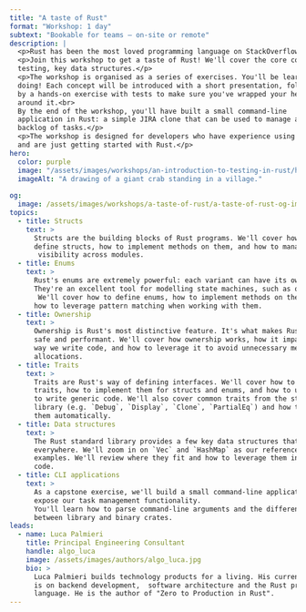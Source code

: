 ```yaml
---
title: "A taste of Rust"
format: "Workshop: 1 day"
subtext: "Bookable for teams – on-site or remote"
description: |
  <p>Rust has been the most loved programming language on StackOverflow for 7 years in a row. What's it all about?</p>
  <p>Join this workshop to get a taste of Rust! We'll cover the core concepts of the language: structs, enums, traits, 
  testing, key data structures.</p>
  <p>The workshop is organised as a series of exercises. You'll be learning by
  doing! Each concept will be introduced with a short presentation, followed
  by a hands-on exercise with tests to make sure you've wrapped your head
  around it.<br>
  By the end of the workshop, you'll have built a small command-line
  application in Rust: a simple JIRA clone that can be used to manage a
  backlog of tasks.</p>
  <p>The workshop is designed for developers who have experience using other programming languages 
  and are just getting started with Rust.</p>
hero:
  color: purple
  image: "/assets/images/workshops/an-introduction-to-testing-in-rust/header-background.jpg"
  imageAlt: "A drawing of a giant crab standing in a village."
  
og:
  image: /assets/images/workshops/a-taste-of-rust/a-taste-of-rust-og-image.jpeg
topics:
  - title: Structs
    text: >
      Structs are the building blocks of Rust programs. We'll cover how to
      define structs, how to implement methods on them, and how to manage their
       visibility across modules.
  - title: Enums
    text: >
      Rust's enums are extremely powerful: each variant can have its own data!
      They're an excellent tool for modelling state machines, such as our tasks.
       We'll cover how to define enums, how to implement methods on them,  and
      how to leverage pattern matching when working with them.
  - title: Ownership
    text: >
      Ownership is Rust's most distinctive feature. It's what makes Rust code
      safe and performant. We'll cover how ownership works, how it impacts the
      way we write code, and how to leverage it to avoid unnecessary memory
      allocations.
  - title: Traits
    text: >
      Traits are Rust's way of defining interfaces. We'll cover how to define
      traits, how to implement them for structs and enums, and how to use traits
      to write generic code. We'll also cover common traits from the standard
      library (e.g. `Debug`, `Display`, `Clone`, `PartialEq`) and how to derive
      them automatically.
  - title: Data structures
    text: >
      The Rust standard library provides a few key data structures that are used
      everywhere. We'll zoom in on `Vec` and `HashMap` as our reference
      examples. We'll review where they fit and how to leverage them in our
      code.
  - title: CLI applications
    text: >
      As a capstone exercise, we'll build a small command-line application to
      expose our task management functionality.  
      You'll learn how to parse command-line arguments and the difference
      between library and binary crates.
leads:
  - name: Luca Palmieri
    title: Principal Engineering Consultant
    handle: algo_luca
    image: /assets/images/authors/algo_luca.jpg
    bio: >
      Luca Palmieri builds technology products for a living. His current focus
      is on backend development,  software architecture and the Rust programming
      language. He is the author of "Zero to Production in Rust".
---
```


<!--break-->
